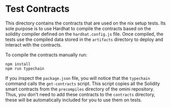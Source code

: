 # Test Contracts

This directory contains the contracts that are used on the nix setup tests.
Its sole purpose is to use Hardhat to compile the contracts based on
the solidity compiler defined on the `hardhat.config.js` file.
Once compiled, the tests use the compiled data stored in the `artifacts`
directory to deploy and interact with the contracts.

To compile the contracts manually run:

```shell
npm install
npm run typechain
```

If you inspect the `package.json` file, you will notice that
the `typechain` command calls the `get-contracts` script.
This script copies all the Solidity smart contracts from the `precompiles`
directory of the omini repository.
Thus, you don't need to add these contracts to the `contracts` directory,
these will be automatically included for you to use them on tests.
